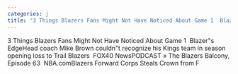 ```yaml
---
categories: j
title: "3 Things Blazers Fans Might Not Have Noticed About Game 1  Blazers Edge"
---
```

3 Things Blazers Fans Might Not Have Noticed About Game 1&nbsp;&nbsp;Blazer"s EdgeHead coach Mike Brown couldn"t recognize his Kings team in season opening loss to Trail Blazers&nbsp;&nbsp;FOX40 NewsPODCAST » The Blazers Balcony, Episode 63&nbsp;&nbsp;NBA.comBlazers Forward Corps Steals Crown from F